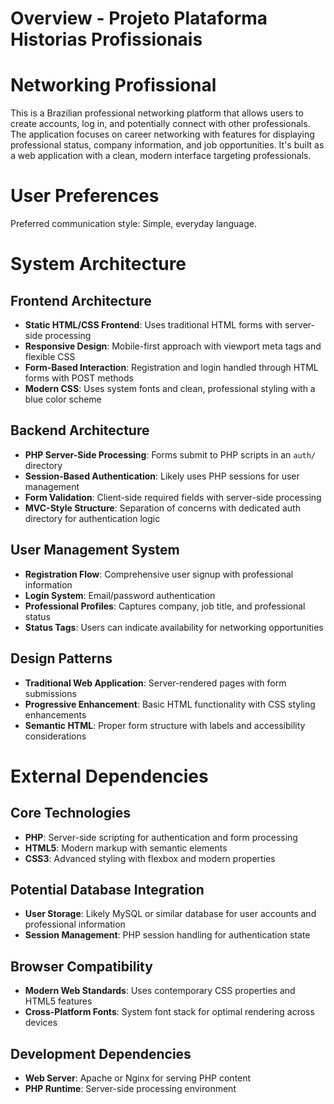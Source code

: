 # Overview - Projeto Plataforma Historias Profissionais
# Networking Profissional

This is a Brazilian professional networking platform that allows users to create accounts, log in, and potentially connect with other professionals. The application focuses on career networking with features for displaying professional status, company information, and job opportunities. It's built as a web application with a clean, modern interface targeting professionals.

# User Preferences

Preferred communication style: Simple, everyday language.

# System Architecture

## Frontend Architecture
- **Static HTML/CSS Frontend**: Uses traditional HTML forms with server-side processing
- **Responsive Design**: Mobile-first approach with viewport meta tags and flexible CSS
- **Form-Based Interaction**: Registration and login handled through HTML forms with POST methods
- **Modern CSS**: Uses system fonts and clean, professional styling with a blue color scheme

## Backend Architecture
- **PHP Server-Side Processing**: Forms submit to PHP scripts in an `auth/` directory
- **Session-Based Authentication**: Likely uses PHP sessions for user management
- **Form Validation**: Client-side required fields with server-side processing
- **MVC-Style Structure**: Separation of concerns with dedicated auth directory for authentication logic

## User Management System
- **Registration Flow**: Comprehensive user signup with professional information
- **Login System**: Email/password authentication
- **Professional Profiles**: Captures company, job title, and professional status
- **Status Tags**: Users can indicate availability for networking opportunities

## Design Patterns
- **Traditional Web Application**: Server-rendered pages with form submissions
- **Progressive Enhancement**: Basic HTML functionality with CSS styling enhancements
- **Semantic HTML**: Proper form structure with labels and accessibility considerations

# External Dependencies

## Core Technologies
- **PHP**: Server-side scripting for authentication and form processing
- **HTML5**: Modern markup with semantic elements
- **CSS3**: Advanced styling with flexbox and modern properties

## Potential Database Integration
- **User Storage**: Likely MySQL or similar database for user accounts and professional information
- **Session Management**: PHP session handling for authentication state

## Browser Compatibility
- **Modern Web Standards**: Uses contemporary CSS properties and HTML5 features
- **Cross-Platform Fonts**: System font stack for optimal rendering across devices

## Development Dependencies
- **Web Server**: Apache or Nginx for serving PHP content
- **PHP Runtime**: Server-side processing environment
